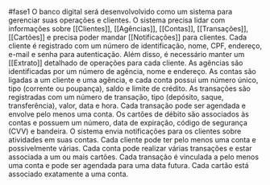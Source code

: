 #fase1 
O banco digital será desenvolvolvido como um sistema para gerenciar suas operações e clientes. O sistema precisa lidar com informações sobre [[Clientes]], [[Agências]], [[Contas]], [[Transações]], [[Cartões]] e precisa poder mandar [[Notificações]] para clientes. Cada cliente é registrado com um número de identificação, nome, CPF, endereço, e-mail e senha para autenticação. Além disso, é necessário manter um [[Extrato]] detalhado de operações para cada cliente. As agências são identificadas por um número de agência, nome e endereço. As contas são ligadas a um cliente e uma agência, e cada conta possui um número único, tipo (corrente ou poupança), saldo e limite de crédito. As transações são registradas com um número de transação, tipo (depósito, saque, transferência), valor, data e hora. Cada transação pode ser agendada e envolve pelo menos uma conta. Os cartões de débito são associados às contas e possuem um número, data de expiração, código de segurança (CVV) e bandeira. O sistema envia notificações para os clientes sobre atividades em suas contas. Cada cliente pode ter pelo menos uma conta e possivelmente várias. Cada conta pode realizar várias transações e estar associada a um ou mais cartões. Cada transação é vinculada a pelo menos uma conta e pode ser agendada para uma data futura. Cada cartão está associado exatamente a uma conta.